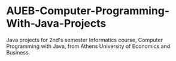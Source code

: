 # AUEB-Computer-Programming-With-Java-Projects
Java projects for 2nd's semester Informatics course, Computer Programming with Java, from Athens University of Economics and Business.
